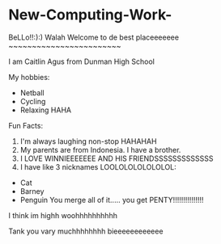 # New-Computing-Work-
 BeLLo!!:):)
 Walah Welcome to de best placeeeeeee ~~~~~~~~~~~~~~~~~~~~~~~~
 
 I am Caitlin Agus from Dunman High School
 
 My hobbies:
 - Netball
 - Cycling
 - Relaxing HAHA
 
 Fun Facts:
 1) I'm always laughing non-stop HAHAHAH
 2) My parents are from Indonesia. I have a brother.
 3) I LOVE WINNIEEEEEEE AND HIS FRIENDSSSSSSSSSSSSS
 4) I have like 3 nicknames LOOLOLOLOLOLOLOL:
 * Cat
 * Barney
 * Penguin
 You merge all of it..... you get PENTY!!!!!!!!!!!!!!!
 
 I think im highh woohhhhhhhhhh
 
 Tank you vary muchhhhhhhh bieeeeeeeeeeee
